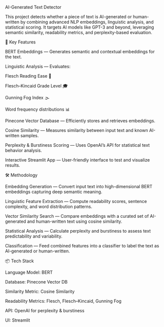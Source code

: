 AI-Generated Text Detector

This project detects whether a piece of text is AI-generated or human-written by combining advanced NLP embeddings, linguistic analysis, and statistical scoring. It targets AI models like GPT-3 and beyond, leveraging semantic similarity, readability metrics, and perplexity-based evaluation.

🚀 Key Features

BERT Embeddings — Generates semantic and contextual embeddings for the text.

Linguistic Analysis — Evaluates:

Flesch Reading Ease 📖

Flesch–Kincaid Grade Level 🎓

Gunning Fog Index 🌫️

Word frequency distributions 📊

Pinecone Vector Database — Efficiently stores and retrieves embeddings.

Cosine Similarity — Measures similarity between input text and known AI-written samples.

Perplexity & Burstiness Scoring — Uses OpenAI’s API for statistical text behavior analysis.

Interactive Streamlit App — User-friendly interface to test and visualize results.

🛠 Methodology

Embedding Generation — Convert input text into high-dimensional BERT embeddings capturing deep semantic meaning.

Linguistic Feature Extraction — Compute readability scores, sentence complexity, and word distribution patterns.

Vector Similarity Search — Compare embeddings with a curated set of AI-generated and human-written text using cosine similarity.

Statistical Analysis — Calculate perplexity and burstiness to assess text predictability and variability.

Classification — Feed combined features into a classifier to label the text as AI-generated or human-written.

📦 Tech Stack

Language Model: BERT

Database: Pinecone Vector DB

Similarity Metric: Cosine Similarity

Readability Metrics: Flesch, Flesch–Kincaid, Gunning Fog

API: OpenAI for perplexity & burstiness

UI: Streamlit